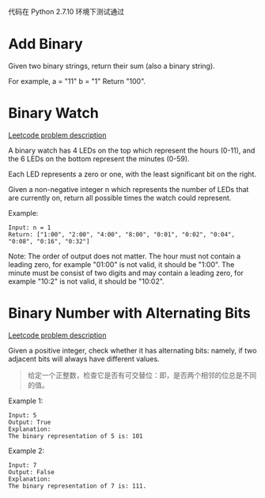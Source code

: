 代码在 Python 2.7.10 环境下测试通过

# Add Binary

Given two binary strings, return their sum (also a binary string).

For example,
a = "11"
b = "1"
Return "100".

# Binary Watch

[Leetcode problem description](https://leetcode.com/problems/binary-watch/description/)

A binary watch has 4 LEDs on the top which represent the hours (0-11), and the 6 LEDs on the bottom represent the minutes (0-59).

Each LED represents a zero or one, with the least significant bit on the right.

Given a non-negative integer n which represents the number of LEDs that are currently on, return all possible times the watch could represent.

Example:

```
Input: n = 1
Return: ["1:00", "2:00", "4:00", "8:00", "0:01", "0:02", "0:04", "0:08", "0:16", "0:32"]
```

Note:
The order of output does not matter.
The hour must not contain a leading zero, for example "01:00" is not valid, it should be "1:00".
The minute must be consist of two digits and may contain a leading zero, for example "10:2" is not valid, it should be "10:02".

# Binary Number with Alternating Bits

[Leetcode problem description](https://leetcode.com/problems/binary-number-with-alternating-bits/description/)

Given a positive integer, check whether it has alternating bits: namely, if two adjacent bits will always have different values.

> 给定一个正整数，检查它是否有可交替位：即，是否两个相邻的位总是不同的值。

Example 1:

```
Input: 5
Output: True
Explanation:
The binary representation of 5 is: 101
```

Example 2:

```
Input: 7
Output: False
Explanation:
The binary representation of 7 is: 111.
```

